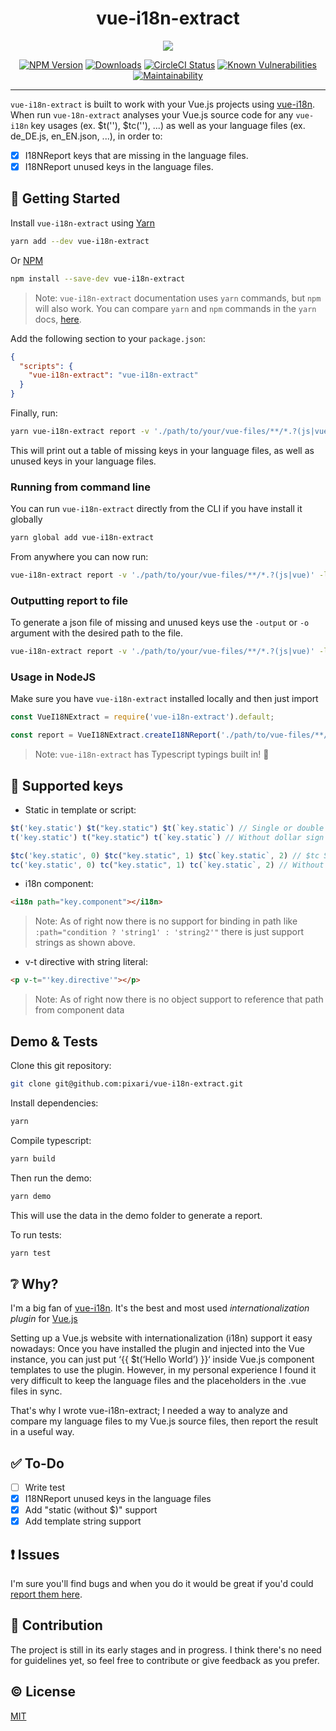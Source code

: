 <h1 align="center">vue-i18n-extract</h1>
<p align="center">
  <img align="center" src="https://raw.githubusercontent.com/pixari/vue-i18n-extract/master/demo/screenshots/vue-i18n-extract-3.png">
</p>
<p align="center">
  <a href="https://www.npmjs.com/package/vue-i18n-extract"><img src="https://img.shields.io/npm/v/vue-i18n-extract.svg?style=flat-square" alt="NPM Version"></a>
  <a href="https://www.npmjs.com/package/vue-i18n-extract"><img src="https://img.shields.io/npm/dm/vue-i18n-extract.svg?style=flat-square" alt="Downloads"></a>
  <a href="https://circleci.com/gh/pixari/vue-i18n-extract"><img src="https://circleci.com/gh/pixari/vue-i18n-extract/tree/master.png?style=shield" alt="CircleCI Status"></a>
  <a href="https://snyk.io/test/github/pixari/vue-i18n-extract?targetFile=package.json"><img src="https://snyk.io/test/github/pixari/vue-i18n-extract/badge.svg?targetFile=package.json" alt="Known Vulnerabilities"></a>
  <a href="https://codeclimate.com/github/pixari/vue-i18n-extract/maintainability"><img src="https://api.codeclimate.com/v1/badges/d21f341c33b2bfb6fe0e/maintainability" alt="Maintainability"></a>
</p>

---

`vue-i18n-extract` is built to work with your Vue.js projects using [vue-i18n](https://kazupon.github.io/vue-i18n/). When run `vue-18n-extract` analyses your Vue.js source code for any `vue-i18n` key usages (ex. $t(''), $tc(''), ...) as well as your language files (ex. de_DE.js, en_EN.json, ...), in order to:

- [x] I18NReport keys that are missing in the language files.
- [x] I18NReport unused keys in the language files.

## :rocket: Getting Started

Install `vue-i18n-extract` using [Yarn](https://yarnpkg.com)
```sh
yarn add --dev vue-i18n-extract
```
Or [NPM](https://www.npmjs.com/)
```sh
npm install --save-dev vue-i18n-extract
```

> Note: `vue-i18n-extract` documentation uses `yarn` commands, but `npm` will also work. You can compare `yarn` and `npm` commands in the `yarn` docs, [here](https://yarnpkg.com/en/docs/migrating-from-npm#toc-cli-commands-comparison).

Add the following section to your `package.json`:
```json
{
  "scripts": {
    "vue-i18n-extract": "vue-i18n-extract"
  }
}
```

Finally, run:
```sh
yarn vue-i18n-extract report -v './path/to/your/vue-files/**/*.?(js|vue)' -l './path/to/your/language-files/*.?(js|json)'
```

This will print out a table of missing keys in your language files, as well as unused keys in your language files.

### Running from command line
You can run `vue-i18n-extract` directly from the CLI if you have install it globally
```sh
yarn global add vue-i18n-extract
```

From anywhere you can now run:
```sh
vue-i18n-extract report -v './path/to/your/vue-files/**/*.?(js|vue)' -l './path/to/your/language-files/*.?(js|json)'
```

### Outputting report to file
To generate a json file of missing and unused keys use the `-output` or `-o` argument with the desired path to the file.
```sh
vue-i18n-extract report -v './path/to/your/vue-files/**/*.?(js|vue)' -l './path/to/your/language-files/*.?(js|json)' -o output.json
```

### Usage in NodeJS
Make sure you have `vue-i18n-extract` installed locally and then just import
```js
const VueI18NExtract = require('vue-i18n-extract').default;

const report = VueI18NExtract.createI18NReport('./path/to/vue-files/**/*.?(js|vue)', './path/to/language-files/*.?(js|json)');
```

> Note: `vue-i18n-extract` has Typescript typings built in! :tada:

## :key: Supported keys

- Static in template or script:
```js
$t('key.static') $t("key.static") $t(`key.static`) // Single or double quote, and template literals
t('key.static') t("key.static") t(`key.static`) // Without dollar sign

$tc('key.static', 0) $tc("key.static", 1) $tc(`key.static`, 2) // $tc Support for use with plurals
tc('key.static', 0) tc("key.static", 1) tc(`key.static`, 2) // Without dollar sign
```
- i18n component:
```html
<i18n path="key.component"></i18n>
```
> Note: As of right now there is no support for binding in path like `:path="condition ? 'string1' : 'string2'"` there is just support strings as shown above.

- v-t directive with string literal:
```html
<p v-t="'key.directive'"></p>
```
> Note: As of right now there is no object support to reference that path from component data

## Demo & Tests
Clone this git repository:
```sh
git clone git@github.com:pixari/vue-i18n-extract.git
```

Install dependencies:
```sh
yarn
```

Compile typescript:
```sh
yarn build
```

Then run the demo:
```sh
yarn demo
```

This will use the data in the demo folder to generate a report.

To run tests:
```sh
yarn test
```

## :grey_question: Why?
I'm a big fan of [vue-i18n](https://kazupon.github.io/vue-i18n/). It's the best and most used *internationalization plugin* for [Vue.js](https://vuejs.org/)

Setting up a Vue.js website with internationalization (i18n) support it easy nowadays: Once you have installed the plugin and injected into the Vue instance, you can just put ‘{{ $t(‘Hello World’) }}‘ inside Vue.js component templates to use the plugin. However, in my personal experience I found it very difficult to keep the language files and the placeholders in the .vue files in sync.

That's why I wrote vue-i18n-extract; I needed a way to analyze and compare my language files to my Vue.js source files, then report the result in a useful way.

## :white_check_mark: To-Do
- [ ] Write test
- [x] I18NReport unused keys in the language files
- [x] Add "static (without $)" support
- [x] Add template string support

## :exclamation: Issues

I'm sure you'll find bugs and when you do it would be great if you'd could [report them here](https://github.com/pixari/vue-i18n-extract/issues).

## :muscle: Contribution

The project is still in its early stages and in progress. I think there's no need for guidelines yet, so feel free to contribute or give feedback as you prefer.

## :copyright: License

[MIT](http://opensource.org/licenses/MIT)
